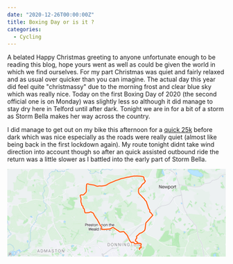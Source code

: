 ```yaml
---
date: "2020-12-26T00:00:00Z"
title: Boxing Day or is it ?
categories:
  - Cycling
---
```

A belated Happy Christmas greeting to anyone unfortunate enough to be reading this blog, hope yours went as well as could be given the world in which we find ourselves. For my part Christmas was quiet and fairly relaxed and as usual over quicker than you can imagine. The actual day this year did feel quite "christmassy" due to the morning frost and clear blue sky which was really nice. Today on the first Boxing Day of 2020 (the second official one is on Monday) was slightly less so although it did manage to stay dry here in Telford until after dark. Tonight we are in for a bit of a storm as Storm Bella makes her way across the country.

I did manage to get out on my bike this afternoon for a [quick 25k](https://www.strava.com/activities/4520655463/embed/b8a01a92293e813e84ef5915c4bbb24aab9c3616) before dark which was nice especially as the roads were really quiet (almost like being back in the first lockdown again). My route tonight didnt take wind direction into account though so after an quick assisted outbound ride the return was a little slower as I battled into the early part of Storm Bella.

![25k route](strava.png)
